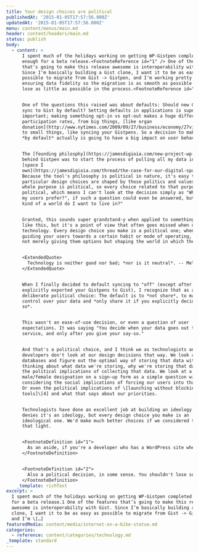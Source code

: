 ```yaml
---
title: Your design choices are political
publishedAt: '2015-01-05T17:57:56.000Z'
updatedAt: '2015-01-05T17:57:56.000Z'
menu: content/menus/main.md
header: content/headers/main.md
status: publish
body:
  - content: >
      I spent much of the holidays working on getting WP-Gistpen completed
      enough for a beta release.<FootnoteReference id="1" /> One of the features
      that's going to make this release awesome is interoperability with Gist.
      Since I'm basically building a Gist clone, I want it to be as easy as
      possible to migrate from Gist -> Gistpen, and I'm working pretty hard on
      ensuring data fidelity so the migration is as smooth as possible and you
      lose as little as possible in the process.<FootnoteReference id="2" />


      One of the questions this raised was about defaults: Should new Gistpens
      sync to Gist by default? Setting defaults in applications is super
      important; making something opt-in vs opt-out makes a huge difference in
      participation rates, from big things, [like organ
      donation](http://www.nytimes.com/2009/09/27/business/economy/27view.html),
      to small things, like syncing your Gistpens. So a decision to make it sync
      *by default* actually is going to have a big impact on user behavior.


      The [founding philosphy](https://jamesdigioia.com/new-project-wp-gistpen/)
      behind Gistpen was to start the process of pulling all my data into a
      [space I
      own](https://jamesdigioia.com/thread/the-case-for-our-digital-space/).
      Because the tool's philosophy is political in nature, it's easy to see how
      particular design choices are shaped by those politics and values. The
      whole purpose is political, so every choice related to that purpose is
      political, which means I can't look at the decision simply as "What would
      my users prefer?", if such a question could even be answered, but "What
      kind of a world do I want to live in?"


      Granted, this sounds super grandstand-y when applied to something minor
      like this, but it's a point of view that often goes missed when designing
      technology. Every design choice you make is a political one; when you're
      guiding your users towards a certain habit or mode of operating, you're
      not merely giving them options but shaping the world in which they live.


      <ExtendedQuote>
        Technology is neither good nor bad; *nor is it neutral*. -- Melvin Kranzberg
      </ExtendedQuote>


      When I finally decided to default syncing to "off" (except after you've
      explicitly exported your Gistpens to Gist), I recognize that as a
      deliberate political choice: The default is to *not share*, to maintain
      control over your data and *only share it if you explicitly decide to do
      so*.


      This wasn't an ease-of-use decision, or even a question of user
      expectations. It was saying "You decide when your data goes out to another
      service, and only after you give your say-so."


      And that's a political choice, and I think we as technologists and
      developers don't look at our design decisions that way. We look at
      databases and figure out the optimal way of storing that data without
      thinking about what data we're storing, why we're storing that data, and
      the political implications of collecting that data. We look at a
      male/female designation on a sign-up form as a simple question without
      considering the social implications of forcing our users into that binary.
      Or even the political implications of \[launching without blocking
      tools]\[4] and what that says about our priorities.


      Technologists have done an excellent job at building an ideology that
      denies it's an ideology, but every design choice you make is an
      ideological one. We'd make much better choices if we considered them in
      that light.


      <FootnoteDefinition id="1">
        As an aside, if you're a developer who has a WordPress site where they would like to host their code snippets who's currently using Gist, please contact me. I need beta testers!
      </FootnoteDefinition>


      <FootnoteDefinition id="2">
        Also a political decision, in some sense. You shouldn't lose some of your data in the process of transitioning to your self-owned tools.
      </FootnoteDefinition>
    _template: richText
excerpt: >
  I spent much of the holidays working on getting WP-Gistpen completed enough
  for a beta release.1 One of the features that’s going to make this release
  awesome is interoperability with Gist. Since I’m basically building a Gist
  clone, I want it to be as easy as possible to migrate from Gist -> Gistpen,
  and I’m \[…]
featuredMedia: content/media/internet-on-a-bike-statue.md
categories:
  - reference: content/categories/technology.md
_template: standard
---
```



